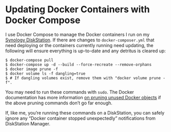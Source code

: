 <!---
  # This file is distributed under the Creative Commons Attribution 4.0
  # International License. To view a copy of this license, please visit
  # <http://creativecommons.org/licenses/by/4.0/>.

  collections:
    - 'docker'
    - 'notes'
  git: '$Metadata$'
  twigTemplate: .templates/base-note.html.twig
--->

Updating Docker Containers with Docker Compose
==============================================

I use Docker Compose to manage the Docker containers I run on my
[Synology DiskStation][]. If there are changes to `docker-composer.yml`
that need deploying or the containers currently running need updating,
the following will ensure everything is up-to-date and any detritus is
cleared up:

``` shell
$ docker-compose pull
$ docker-compose up -d --build --force-recreate --remove-orphans
$ docker image prune -f
$ docker volume ls -f dangling=true
$ # If dangling volumes exist, remove them with "docker volume prune -f".
```

You may need to run these commands with `sudo`. The Docker documentation
has more information [on pruning unused Docker objects][] if the above
pruning commands don’t go far enough.

If, like me, you’re running these commands on a DiskStation, you can
safely ignore any “Docker container stopped unexpectedly” notifications
from DiskStation Manager.

  [Synology DiskStation]: <https://www.robotinaponcho.net/notes/#synology-diskstation>
  [on pruning unused Docker objects]: <https://docs.docker.com/config/pruning/>
